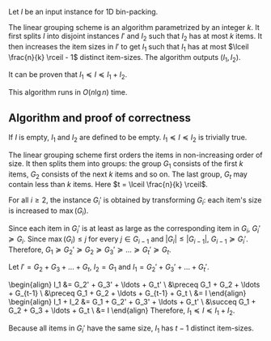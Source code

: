 Let $I$ be an input instance for 1D bin-packing.

The linear grouping scheme is an algorithm parametrized by an integer $k$.
It first splits $I$ into disjoint instances $I'$ and $I_2$
such that $I_2$ has at most $k$ items.
It then increases the item sizes in $I'$ to get $I_1$
such that $I_1$ has at most $\lceil \frac{n}{k} \rceil - 1$ distinct item-sizes.
The algorithm outputs $(I_1, I_2)$.

It can be proven that $I_1 \preceq I \preceq I_1 + I_2$.

This algorithm runs in $O(n\lg n)$ time.

## Algorithm and proof of correctness

If $I$ is empty, $I_1$ and $I_2$ are defined to be empty.
$I_1 \preceq I \preceq I_2$ is trivially true.

The linear grouping scheme first orders the items in non-increasing order of size.
It then splits them into groups:
the group $G_1$ consists of the first $k$ items, $G_2$ consists of the next $k$ items and so on.
The last group, $G_t$ may contain less than $k$ items.
Here $t = \lceil \frac{n}{k} \rceil$.

For all $i \ge 2$, the instance $G_i'$ is obtained by transforming $G_i$:
each item's size is increased to $\max(G_i)$.

Since each item in $G_i'$ is at least as large as the corresponding item in $G_i$, $G_i' \succeq G_i$.
Since $\max(G_i) \le j$ for every $j \in G_{i-1}$ and $|G_i| \le |G_{i-1}|$, $G_{i-1} \succeq G_i'$.
Therefore, $G_1 \succeq G_2' \succeq G_2 \succeq G_3' \succeq \ldots \succeq G_t' \succeq G_t$.

Let $I' = G_2 + G_3 + \ldots + G_t$, $I_2 = G_1$ and $I_1 = G_2' + G_3' + \ldots + G_t'$.

\begin{align}
I_1 &= G_2' + G_3' + \ldots + G_t'
\\ &\preceq G_1 + G_2 + \ldots + G_{t-1}
\\ &\preceq G_1 + G_2 + \ldots + G_{t-1} + G_t
\\ &= I
\end{align}
\begin{align}
I_1 + I_2 &= G_1 + G_2' + G_3' + \ldots + G_t'
\\ &\succeq G_1 + G_2 + G_3 + \ldots + G_t
\\ &= I
\end{align}
Therefore, $I_1 \preceq I \preceq I_1 + I_2$.

Because all items in $G_i'$ have the same size, $I_1$ has $t-1$ distinct item-sizes.
